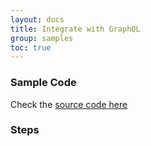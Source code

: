 ```yaml
---
layout: docs
title: Integrate with GraphQL
group: samples
toc: true
---
```


### Sample Code

Check the [source code here]()

### Steps 